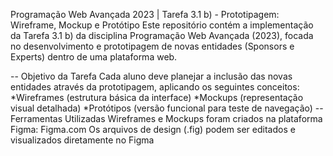Programação Web Avançada 2023 | Tarefa 3.1 b) - Prototipagem: Wireframe, Mockup e Protótipo
Este repositório contém a implementação da Tarefa 3.1 b) da disciplina Programação Web Avançada (2023), focada no desenvolvimento e prototipagem de novas entidades (Sponsors e Experts) dentro de uma plataforma web.

-- Objetivo da Tarefa
Cada aluno deve planejar a inclusão das novas entidades através da prototipagem, aplicando os seguintes conceitos:
*Wireframes (estrutura básica da interface)
*Mockups (representação visual detalhada)
*Protótipos (versão funcional para teste de navegação)
--Ferramentas Utilizadas
Wireframes e Mockups foram criados na plataforma Figma: Figma.com
Os arquivos de design (.fig) podem ser editados e visualizados diretamente no Figma
